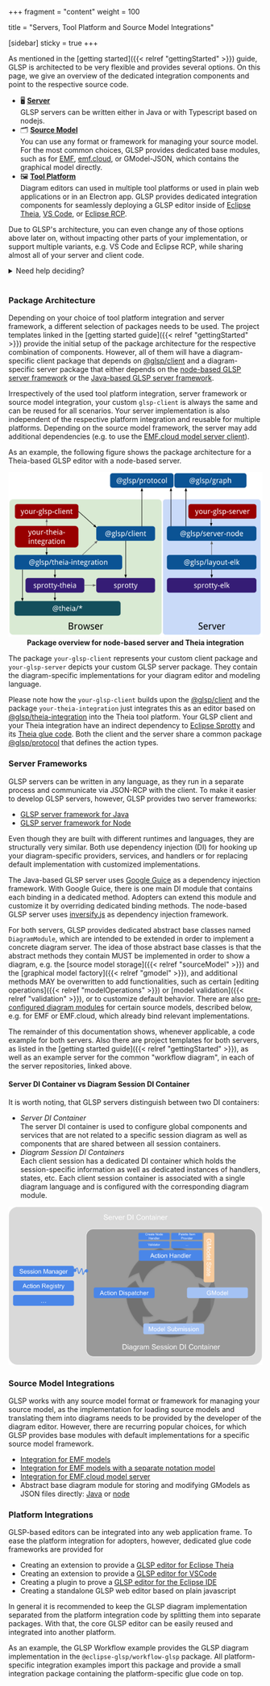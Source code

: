 +++
fragment = "content"
weight = 100

title = "Servers, Tool Platform and Source Model Integrations"

[sidebar]
  sticky = true
+++

As mentioned in the [getting started]({{< relref  "gettingStarted" >}}) guide, GLSP is architected to be very flexible and provides several options.
On this page, we give an overview of the dedicated integration components and point to the respective source code.

* 🖥️ [**Server**](#server-frameworks)<br/>
   GLSP servers can be written either in Java or with Typescript based on nodejs.
* 🗂️ [**Source Model**](#source-model-integrations)<br/>
   You can use any format or framework for managing your source model.
   For the most common choices, GLSP provides dedicated base modules, such as for [EMF](https://www.eclipse.org/modeling/emf), [emf.cloud](https://www.eclipse.org/emfcloud), or GModel-JSON, which contains the graphical model directly.
* 🖼️ [**Tool Platform**](#platform-integrations)<br/>
   Diagram editors can used in multiple tool platforms or used in plain web applications or in an Electron app.
   GLSP provides dedicated integration components for seamlessly deploying a GLSP editor inside of [Eclipse Theia](https://www.theia-ide.org), [VS Code](https://code.visualstudio.com), or [Eclipse RCP](https://www.eclipse.org/ide).

Due to GLSP's architecture, you can even change any of those options above later on, without impacting other parts of your implementation, or support multiple variants, e.g. VS Code and Eclipse RCP, while sharing almost all of your server and client code.

<details opn><summary>Need help deciding?</summary>

---

There are many options to choose from.
In the following, we list a few hints to help you decide.
Please note that especially the tool platform integration doesn't have to be an ultimate decision.
Many adopters start deploying for one tool platform, e.g. Eclipse Theia, but add support for VS Code later and offer both options in parallel.

---

#### 🖥️ Server

Whether to use Java or Typescript is a matter of taste.
However, there also are objective considerations.

* If you aim at providing a VS Code extension or Theia plugin, shipping a node-based GLSP server is easier, because you don't need to worry whether your users have a JVM installed. They'll have a node runtime already, otherwise they couldn't run VS Code or Theia. If you have more control over your users runtime, e.g. because the editor will run in a container in the cloud anyway, this is less of a concern.
* Using one language (Typescript) for your GLSP server and client leads to a more homogeneous developer experience than having to work with two languages (Java and Typescript).
* If you already have an editor implementation in Java, e.g. based on GMF, etc., or an EMF metamodel, building a Java-based server opens lots of opportunities for reusing your existing business logic in the GLSP server.
* If you want to work with EMF source models directly from your GLSP server, e.g. because you want to benefit from its command stack implementation, change notification support, etc., using Java on the GLSP server is clearly better.

#### 🗂️ Source Model

The choice of a framework to manage your source model mostly depends on two things:

1. Which language do you choose for your GLSP server? This may already remove options, e.g. EMF in a node server, unless you externalize the model management into an own separate component, such as an emf.cloud model server.
2. How do you process those source models later on, e.g. for code generation, interpreting it at runtime, etc. and what in what language those components that process your source model are developed with?

Besides, there are a few more considerations.

* Usually you want to provide undo/redo support. If you use a custom serialization and format, you'll have to implement that yourself. Or are there frameworks available that will do that for you? For Java, EMF is a great choice here.
* You may want to consider using a database instead of a file. This will externalize much of the model and transaction management for you. However, databases have the disadvantage that they shouldn't be checked into a git repository. So you opt out of a completely file-based approach with that choice.
* In many use cases, it is advisable to separate the graphical information (such as coordinates) from the "semantic" information of your model. This way your semantic model will be more concise for later processing. It'll put a slight overhead during editing on top, as you'll need to manage two resources. For EMF, GLSP provides a very simple notation model to capture the graphical information.

More information on the integration components is given in the section on [source model integrations](#source-model-integrations).

#### 🖼️ Tool Platform

The decision for a tool platform has many aspects, such as are you providing a product or a plugin for a generic tool, such as VS Code, are your users already using a certain tool platform, etc.?
However, the integration layer of GLSP editors for certain tools is rather thin and it is not much work to provide multiple options here in parallel.
So choose what's best for you now, you can easily change or add a tool platform support later.

More information on the integration components is given in the section on [platform integrations](#platform-integrations).

---
</details>
<br/>

### Package Architecture

<!-- TODO write -->

Depending on your choice of tool platform integration and server framework, a different selection of packages needs to be used.
The project templates linked in the [getting started guide]({{< relref  "gettingStarted" >}}) provide the initial setup of the package architecture for the respective combination of components.
However, all of them will have a diagram-specific client package that depends on [@glsp/client](https://github.com/eclipse-glsp/glsp-client/tree/master/packages/client) and a diagram-specific server package that either depends on the [node-based GLSP server framework](https://github.com/eclipse-glsp/glsp-server-node/tree/main/packages/server-node) or the [Java-based GLSP server framework](https://github.com/eclipse-glsp/glsp-server/tree/master/plugins/org.eclipse.glsp.server).

Irrespectively of the used tool platform integration, server framework or source model integration, your custom `glsp-client` is always the same and can be reused for all scenarios.
Your server implementation is also independent of the respective platform integration and reusable for multiple platforms.
Depending on the source model framework, the server may add additional dependencies (e.g. to use the [EMF.cloud model server client](https://github.com/eclipse-emfcloud/emfcloud-modelserver/tree/master/bundles/org.eclipse.emfcloud.modelserver.client)).

As an example, the following figure shows the package architecture for a Theia-based GLSP editor with a node-based server.

<p align="center">
<img src="package-overview-node-theia.png" alt="Package overview for node server and Theia" />
<br/>
<b>Package overview for node-based server and Theia integration</b>
</p>

The package `your-glsp-client` represents your custom client package and `your-glsp-server` depicts your custom GLSP server package.
They contain the diagram-specific implementations for your diagram editor and modeling language.

Please note how the `your-glsp-client` builds upon the [@glsp/client](https://github.com/eclipse-glsp/glsp-client/tree/master/packages/client) and the package `your-theia-integration` just integrates this as an editor based on [@glsp/theia-integration](https://github.com/eclipse-glsp/glsp-theia-integration/tree/master/packages/theia-integration) into the Theia tool platform.
Your GLSP client and your Theia integration have an indirect dependency to [Eclipse Sprotty](https://github.com/eclipse/sprotty) and its [Theia glue code](https://github.com/eclipse/sprotty-theia).
Both the client and the server share a common package [@glsp/protocol](https://github.com/eclipse-glsp/glsp-client/tree/master/packages/protocol) that defines the action types.

### Server Frameworks

GLSP servers can be written in any language, as they run in a separate process and communicate via JSON-RCP with the client.
To make it easier to develop GLSP servers, however, GLSP provides two server frameworks:

* [GLSP server framework for Java](https://github.com/eclipse-glsp/glsp-server)
* [GLSP server framework for Node](https://github.com/eclipse-glsp/glsp-server-node)

Even though they are built with different runtimes and languages, they are structurally very similar.
Both use dependency injection (DI) for hooking up your diagram-specific providers, services, and handlers or for replacing default implementation with customized implementations.

The Java-based GLSP server uses [Google Guice](https://github.com/google/guice) as a dependency injection framework.
With Google Guice, there is one main DI module that contains each binding in a dedicated method.
Adopters can extend this module and customize it by overriding dedicated binding methods.
The node-based GLSP server uses [inversify.js](https://inversify.io/) as dependency injection framework.

For both servers, GLSP provides dedicated abstract base classes named `DiagramModule`, which are intended to be extended in order to implement a concrete diagram server.
The idea of those abstract base classes is that the abstract methods they contain MUST be implemented in order to show a diagram, e.g. the [source model storage]({{< relref  "sourceModel" >}}) and the [graphical model factory]({{< relref  "gmodel" >}}), and additional methods MAY be overwritten to add functionalities, such as certain [editing operations]({{< relref  "modelOperations" >}}) or [model validation]({{< relref  "validation" >}}), or to customize default behavior.
There are also [pre-configured diagram modules](#source-model-integrations) for certain source models, described below, e.g. for EMF or EMF.cloud, which already bind relevant implementations.

The remainder of this documentation shows, whenever applicable, a code example for both servers.
Also there are project templates for both servers, as listed in the [getting started guide]({{< relref  "gettingStarted" >}}), as well as an example server for the common "workflow diagram", in each of the server repositories, linked above.

#### Server DI Container vs Diagram Session DI Container

It is worth noting, that GLSP servers distinguish between two DI containers:

* *Server DI Container* </br>
The server DI container is used to configure global components and services that are not related to a specific session diagram as well as components that are shared between all session containers.
* *Diagram Session DI Containers* </br>
Each client session has a dedicated DI container which holds the session-specific information as well as dedicated instances of handlers, states, etc.
Each client session container is associated with a single diagram language and is configured with the corresponding diagram module.

<p align="center">
<img src="server-di.png" alt="server-di" />
</p>

### Source Model Integrations

GLSP works with any source model format or framework for managing your source model, as the implementation for loading source models and translating them into diagrams needs to be provided by the developer of the diagram editor.
However, there are recurring popular choices, for which GLSP provides base modules with default implementations for a specific source model framework.

* [Integration for EMF models](https://github.com/eclipse-glsp/glsp-server/tree/master/plugins/org.eclipse.glsp.server.emf)
* [Integration for EMF models with a separate notation model](https://github.com/eclipse-glsp/glsp-server/tree/master/plugins/org.eclipse.glsp.server.emf)
* [Integration for EMF.cloud model server](https://github.com/eclipse-emfcloud/modelserver-glsp-integration)
* Abstract base diagram module for storing and modifying GModels as JSON files directly: [Java](https://github.com/eclipse-glsp/glsp-server/blob/master/plugins/org.eclipse.glsp.server/src/org/eclipse/glsp/server/di/GModelJsonDiagramModule.java) or [node](https://github.com/eclipse-glsp/glsp-server-node/blob/main/packages/server-node/src/gmodel-lib/gmodel-diagram-module.ts)

### Platform Integrations

GLSP-based editors can be integrated into any web application frame.
To ease the platform integration for adopters, however, dedicated glue code frameworks are provided for

* Creating an extension to provide a [GLSP editor for Eclipse Theia](https://github.com/eclipse-glsp/glsp-theia-integration)
* Creating an extension to provide a [GLSP editor for VSCode](https://github.com/eclipse-glsp/glsp-vscode-integration)
* Creating a plugin to prove a [GLSP editor for the Eclipse IDE](https://github.com/eclipse-glsp/glsp-eclipse-integration)
* Creating a standalone GLSP web editor based on plain javascript

In general it is recommended to keep the GLSP diagram implementation separated from the platform integration code by splitting them into separate packages.
With that, the core GLSP editor can be easily reused and integrated into another platform.

As an example, the GLSP Workflow example provides the GLSP diagram implementation in the `@eclipse-glsp/workflow-glsp` package.
All platform-specific integration examples import this package and provide a small integration package containing the platform-specific glue code on top.
